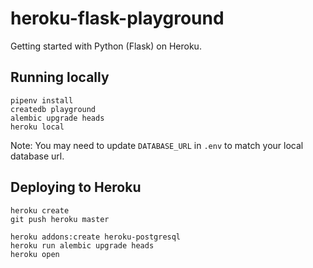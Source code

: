 # heroku-flask-playground
Getting started with Python (Flask) on Heroku.

## Running locally

```
pipenv install
createdb playground
alembic upgrade heads
heroku local
```

Note: You may need to update `DATABASE_URL` in `.env` to match your
local database url.

## Deploying to Heroku
```
heroku create
git push heroku master

heroku addons:create heroku-postgresql
heroku run alembic upgrade heads
heroku open
```
